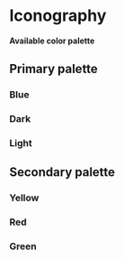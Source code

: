 # Iconography

**Available color palette**

## Primary palette

### Blue

<demo-colors color="blue" colors="vm.colors.blue"></demo-colors>

### Dark

<demo-colors color="dark" colors="vm.colors.dark"></demo-colors>

### Light

<demo-colors color="light" colors="vm.colors.light" theme="dark"></demo-colors>

## Secondary palette

### Yellow

<demo-colors color="yellow" colors="vm.colors.yellow"></demo-colors>

### Red

<demo-colors color="red" colors="vm.colors.red"></demo-colors>

### Green

<demo-colors color="green" colors="vm.colors.green"></demo-colors>
